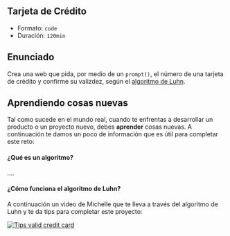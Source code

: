 ## Tarjeta de Crédito
- Formato: `code`
- Duración: `120min`

## Enunciado

Crea una web que pida, por medio de un `prompt()`, el número de una tarjeta de crédito y confirme su valizdez, según el [algoritmo de Luhn](https://es.wikipedia.org/wiki/Algoritmo_de_Luhn).

## Aprendiendo cosas nuevas

Tal como sucede en el mundo real, cuando te enfrentas a desarrollar un producto o un proyecto nuevo, debes **aprender** cosas nuevas. A continuación te damos un poco de información que es útil para completar este reto:

#### ¿Qué es un algoritmo?

....



#### ¿Cómo funciona el algoritmo de Luhn?

A continuación un video de Michelle que te lleva a través del algoritmo de Luhn y te da tips para completar este proyecto:

[![Tips valid credit card](https://img.youtube.com/vi/QP9FF9eoh-k/0.jpg)](https://www.youtube.com/watch?v=QP9FF9eoh-k)
